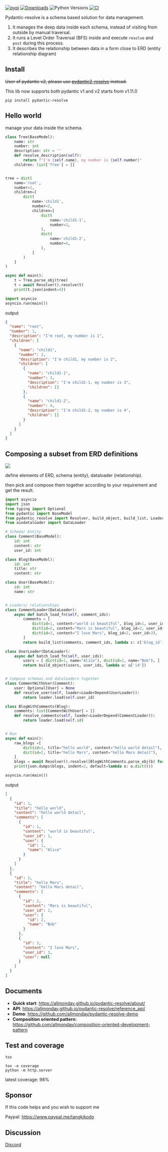 [![pypi](https://img.shields.io/pypi/v/pydantic-resolve.svg)](https://pypi.python.org/pypi/pydantic-resolve)
[![Downloads](https://static.pepy.tech/personalized-badge/pydantic-resolve?period=month&units=abbreviation&left_color=grey&right_color=orange&left_text=Downloads)](https://pepy.tech/project/pydantic-resolve)
![Python Versions](https://img.shields.io/pypi/pyversions/pydantic-resolve)
[![CI](https://github.com/allmonday/pydantic_resolve/actions/workflows/ci.yml/badge.svg)](https://github.com/allmonday/pydantic_resolve/actions/workflows/ci.yml)

Pydantic-resolve is a schema based solution for data management.

1. It manages the deep data inside each schema, instead of visiting from outside by manual traversal.
2. It runs a Level Order Traversal (BFS) inside and execute `resolve` and `post` during this process.
3. It describes the relationship between data in a form close to ERD (entity relationship diagram)


## Install

~~User of pydantic v2, please use [pydantic2-resolve](https://github.com/allmonday/pydantic2-resolve) instead.~~

This lib now supports both pydantic v1 and v2 starts from v1.11.0

```shell
pip install pydantic-resolve
```

## Hello world

manage your data inside the schema.

```python
class Tree(BaseModel):
    name: str
    number: int
    description: str = ''
    def resolve_description(self):
        return f"I'm {self.name}, my number is {self.number}"
    children: list['Tree'] = []


tree = dict(
    name='root',
    number=1,
    children=[
        dict(
            name='child1',
            number=2,
            children=[
                dict(
                    name='child1-1',
                    number=3,
                ),
                dict(
                    name='child1-2',
                    number=4,
                ),
            ]
        )
    ]
)

async def main():
    t = Tree.parse_obj(tree)
    t = await Resolver().resolve(t)
    print(t.json(indent=4))

import asyncio
asyncio.run(main())
```

output

```json
{
  "name": "root",
  "number": 1,
  "description": "I'm root, my number is 1",
  "children": [
    {
      "name": "child1",
      "number": 2,
      "description": "I'm child1, my number is 2",
      "children": [
        {
          "name": "child1-1",
          "number": 3,
          "description": "I'm child1-1, my number is 3",
          "children": []
        },
        {
          "name": "child1-2",
          "number": 4,
          "description": "I'm child1-2, my number is 4",
          "children": []
        }
      ]
    }
  ]
}
```

## Composing a subset from ERD definitions

![](./doc/imgs/concept.png)

define elements of ERD, schema (entity), dataloader (relationship).

then pick and compose them together according to your requirement and get the result.

```python
import asyncio
import json
from typing import Optional
from pydantic import BaseModel
from pydantic_resolve import Resolver, build_object, build_list, LoaderDepend
from aiodataloader import DataLoader

# Schema/ Entity
class Comment(BaseModel):
    id: int
    content: str
    user_id: int

class Blog(BaseModel):
    id: int
    title: str
    content: str

class User(BaseModel):
    id: int
    name: str


# Loaders/ relationships
class CommentLoader(DataLoader):
    async def batch_load_fn(self, comment_ids):
        comments = [
            dict(id=1, content="world is beautiful", blog_id=1, user_id=1),
            dict(id=2, content="Mars is beautiful", blog_id=2, user_id=2),
            dict(id=3, content="I love Mars", blog_id=2, user_id=3),
        ]
        return build_list(comments, comment_ids, lambda c: c['blog_id'])

class UserLoader(DataLoader):
    async def batch_load_fn(self, user_ids):
        users = [ dict(id=1, name="Alice"), dict(id=2, name="Bob"), ]
        return build_object(users, user_ids, lambda u: u['id'])


# Compose schemas and dataloaders together
class CommentWithUser(Comment):
    user: Optional[User] = None
    def resolve_user(self, loader=LoaderDepend(UserLoader)):
        return loader.load(self.user_id)

class BlogWithComments(Blog):
    comments: list[CommentWithUser] = []
    def resolve_comments(self, loader=LoaderDepend(CommentLoader)):
        return loader.load(self.id)


# Run
async def main():
    raw_blogs =[
        dict(id=1, title="hello world", content="hello world detail"),
        dict(id=2, title="hello Mars", content="hello Mars detail"),
    ]
    blogs = await Resolver().resolve([BlogWithComments.parse_obj(b) for b in raw_blogs])
    print(json.dumps(blogs, indent=2, default=lambda o: o.dict()))

asyncio.run(main())
```

output

```json
[
  {
    "id": 1,
    "title": "hello world",
    "content": "hello world detail",
    "comments": [
      {
        "id": 1,
        "content": "world is beautiful",
        "user_id": 1,
        "user": {
          "id": 1,
          "name": "Alice"
        }
      }
    ]
  },
  {
    "id": 2,
    "title": "hello Mars",
    "content": "hello Mars detail",
    "comments": [
      {
        "id": 2,
        "content": "Mars is beautiful",
        "user_id": 2,
        "user": {
          "id": 2,
          "name": "Bob"
        }
      },
      {
        "id": 3,
        "content": "I love Mars",
        "user_id": 3,
        "user": null
      }
    ]
  }
]
```

## Documents

- **Quick start**: https://allmonday.github.io/pydantic-resolve/about/
- **API**: https://allmonday.github.io/pydantic-resolve/reference_api/
- **Demo**: https://github.com/allmonday/pydantic-resolve-demo
- **Composition oriented pattern**: https://github.com/allmonday/composition-oriented-development-pattern

## Test and coverage

```shell
tox
```

```shell
tox -e coverage
python -m http.server
```

latest coverage: 98%

## Sponsor

If this code helps and you wish to support me

Paypal: https://www.paypal.me/tangkikodo

## Discussion

[Discord](https://discord.com/channels/1197929379951558797/1197929379951558800)
